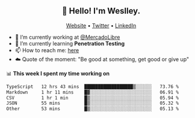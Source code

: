 <h2 align="center">👋 Hello! I'm Weslley.</h2>
<p align="center">
  <a href="http://weslleyneri.com.br">Website</a> •
  <a href="https://twitter.com/Weslley_Neri">Twitter</a> •
  <a href="https://www.linkedin.com/in/weslley-neri-3658908b">LinkedIn</a>
</p>


- 🔭 I’m currently working at [@MercadoLibre](https://github.com/mercadolibre)
- 🌱 I’m currently learning **Penetration Testing**
- 📫 How to reach me: [here](mailto:weslley39@gmail.com)
- ☁️ Quote of the moment: "Be good at something, get good or give up"

📊 **This week I spent my time working on**
<!--START_SECTION:waka-->

```txt
TypeScript   12 hrs 43 mins  ██████████████████▒░░░░░░   73.76 %
Markdown     1 hr 11 mins    █▓░░░░░░░░░░░░░░░░░░░░░░░   06.91 %
CSV          1 hr 1 min      █▒░░░░░░░░░░░░░░░░░░░░░░░   05.94 %
JSON         55 mins         █▒░░░░░░░░░░░░░░░░░░░░░░░   05.32 %
Other        53 mins         █▒░░░░░░░░░░░░░░░░░░░░░░░   05.13 %
```

<!--END_SECTION:waka-->

<!-- Inspired by https://github.com/gruselhaus/gruselhaus -->